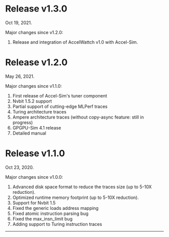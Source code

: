 
# Release v1.3.0

Oct 19, 2021.

Major changes since v1.2.0:

1. Release and integration of AccelWattch v1.0 with Accel-Sim.

# Release v1.2.0

May 26, 2021.

Major changes since v1.1.0:

1. First release of Accel-Sim's tuner component
2. Nvbit 1.5.2 support
3. Partial support of cutting-edge MLPerf traces
4. Turing architecture traces
5. Ampere architecture traces (without copy-async feature: still in progress)
6. GPGPU-Sim 4.1 release
7. Detailed manual

# Release v1.1.0

Oct 23, 2020.

Major changes since v1.0.0:

1. Advanced disk space format to reduce the traces size (up to 5-10X reduction).
2. Optimized runtime memory footprint (up to 5-10X reduction).
3. Support for Nvbit 1.5
4. Fixed the generic loads address mapping
5. Fixed atomic instruction parsing bug
6. Fixed the max_insn_limit bug
7. Adding support to Turing instruction traces

---
